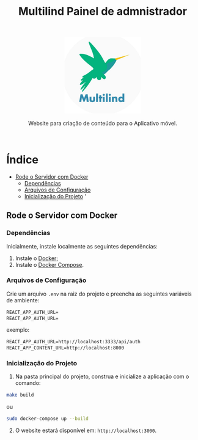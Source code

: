 <br>
<br>
<h1 align="center" >Multilind Painel de admnistrador</h1>
<br>
<p align="center"><img width="200"src="src/assets/multilind.jpg"> </p>
<p align="center"> Website para criação de conteúdo para o Aplicativo móvel.</p>
<br>

# Índice

- [Rode o Servidor com Docker](#rode-o-servidor-com-docker)
  - [Dependências](#dependências)
  - [Arquivos de Configuração](#arquivos-de-configuração)
  - [Inicialização do Projeto](#inicialização-do-projeto)
'
## Rode o Servidor com Docker

### Dependências

Inicialmente, instale localmente as seguintes dependências:

1. Instale o [Docker](https://docs.docker.com/install/linux/docker-ce/ubuntu/);
2. Instale o [Docker Compose](https://docs.docker.com/compose/install/).

### Arquivos de Configuração

Crie um arquivo `.env` na raiz do projeto e preencha as seguintes variáveis de ambiente:

```env
REACT_APP_AUTH_URL=
REACT_APP_AUTH_URL=

```

exemplo:

```env
REACT_APP_AUTH_URL=http://localhost:3333/api/auth
REACT_APP_CONTENT_URL=http://localhost:8000
```


### Inicialização do Projeto

1. Na pasta principal do projeto, construa e inicialize a aplicação com o comando:

```bash
make build
```

ou 

```bash
sudo docker-compose up --build
```

2. O website estará disponível em: `http://localhost:3000`.


